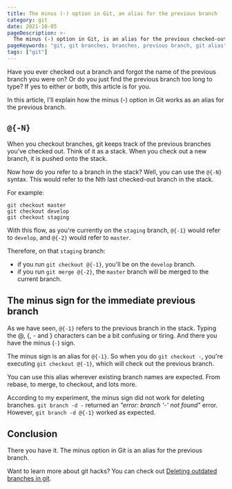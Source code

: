 ```yaml
---
title: The minus (-) option in Git, an alias for the previous branch
category: git
date: 2021-10-05
pageDescription: >-
  The minus (-) option in Git, is an alias for the previous checked-out branch. In this article, I explain how this option works and what it's an alias for.
pageKeywords: "git, git branches, branches, previous branch, git alias"
tags: ["git"]
---
```


Have you ever checked out a branch and forgot the name of the previous branch you were on? Or do you just find the previous branch too long to type? If yes to either or both, this article is for you.

In this article, I'll explain how the minus (-) option in Git works as an alias for the previous branch.

## `@{-N}`

When you checkout branches, git keeps track of the previous branches you've checked out. Think of it as a stack. When you check out a new branch, it is pushed onto the stack.

Now how do you refer to a branch in the stack? Well, you can use the `@{-N}` syntax. This would refer to the Nth last checked-out branch in the stack.

For example:

```shell
git checkout master
git checkout develop
git checkout staging
```

With this flow, as you're currently on the `staging` branch, `@{-1}` would refer to `develop`, and `@{-2}` would refer to `master`.

Therefore, on that `staging` branch:

- if you run `git checkout @{-1}`, you'll be on the `develop` branch.
- if you run `git merge @{-2}`, the `master` branch will be merged to the current branch.

## The minus sign for the immediate previous branch

As we have seen, `@{-1}` refers to the previous branch in the stack. Typing the @, {, - and } characters can be a bit confusing or tiring. And there you have the minus (`-`) sign.

The minus sign is an alias for `@{-1}`. So when you do `git checkout -`, you're executing `git checkout @{-1}`, which will check out the previous branch.

You can use this alias wherever existing branch names are expected. From rebase, to merge, to checkout, and lots more.

According to my experiment, the minus sign did not work for deleting branches. `git branch -d -` returned an *"error: branch '-' not found"* error. However, `git branch -d @{-1}` worked as expected.

## Conclusion

There you have it. The minus option in Git is an alias for the previous branch.

Want to learn more about git hacks? You can check out [Deleting outdated branches in git](/p/delete-outdated-branches).
